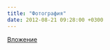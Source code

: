 ```yaml
---
title: "Фотография"
date: 2012-08-21 09:28:00 +0300
---
```



[Вложение](/assets/vk_photos/3/9j02jQaXhfo.jpg)
